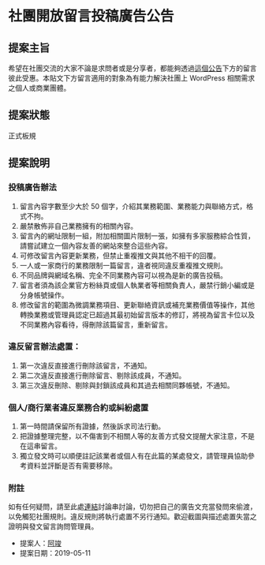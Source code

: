 # 社團開放留言投稿廣告公告

## 提案主旨

希望在社團交流的大家不論是求問者或是分享者，都能夠透過[這個公告](https://www.facebook.com/groups/wordpresstw/permalink/2567448816615876/)下方的留言彼此受惠。本貼文下方留言適用的對象為有能力解決社團上 WordPress 相關需求之個人或商業團體。

## 提案狀態

正式板規

## 提案說明

### 投稿廣告辦法

1. 留言內容字數至少大於 50 個字，介紹其業務範圍、業務能力與聯絡方式，格式不拘。
1. 嚴禁散佈非自己業務擁有的相關內容。
1. 留言內的網址限制一組，附加相關圖片限制一張，如擁有多家服務綜合性質，請嘗試建立一個內容友善的網站來整合這些內容。
1. 可修改留言內容更新業務，但禁止重複推文與其他不相干的回覆。
1. 一人或一家商行的業務限制一篇留言，違者視同違反重複推文規則。
1. 不同品牌與網域名稱、完全不同業務內容可以視為是新的廣告投稿。
1. 留言者須為該企業官方粉絲頁或個人執業者等相關負責人，嚴禁行銷小編或是分身帳號操作。
1. 修改留言的範圍為微調業務項目、更新聯絡資訊或補充業務價值等操作，其他轉換業務或管理員認定已超過其最初始留言版本的修訂，將視為留言卡位以及不同業務內容看待，得刪除該篇留言，重新留言。

### 違反留言辦法處置：

1. 第一次違反直接進行刪除該留言，不通知。
1. 第二次違反直接進行刪除留言、剔除該成員，不通知。
1. 第三次違反刪除、剔除與封鎖該成員和其過去相關同夥帳號，不通知。

### 個人/商行業者違反業務合約或糾紛處置

1. 第一時間請保留所有證據，然後訴求司法行動。
2. 把證據整理完整，以不傷害到不相關人等的友善方式發文提醒大家注意，不是在這串留言。
3. 獨立發文時可以順便註記該業者或個人有在此篇的某處發文，請管理員協助參考資料並評斷是否有需要移除。

### 附註

如有任何疑問，請至此處[連結](https://www.facebook.com/groups/wordpresstw/permalink/2567448293282595/)討論串討論，切勿把自己的廣告文充當發問來偷渡，以免觸犯社團規則。違反規則將執行處置不另行通知。歡迎截圖與描述處置失當之證明與發文留言詢問管理員。

* 提案人：[阿竣](https://github.com/nczz)
* 提案日期：2019-05-11